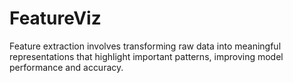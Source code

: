 # FeatureViz
Feature extraction involves transforming raw data into meaningful representations that highlight important patterns, improving model performance and accuracy.
